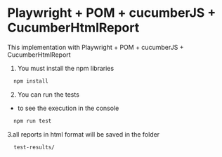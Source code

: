 # Playwright + POM + cucumberJS + CucumberHtmlReport

This implementation with Playwright + POM + cucumberJS + CucumberHtmlReport 

1. You must install the npm libraries
```bash
  npm install
```
2. You can run the tests
- to see the execution in the console
```bash
  npm run test
```
3.all reports in html format will be saved in the folder
```bash
  test-results/
```
